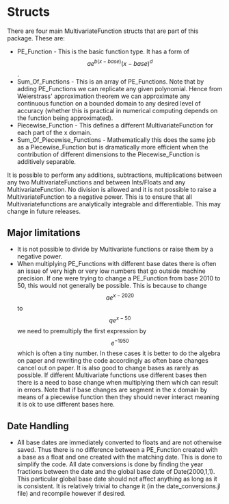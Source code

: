 # Structs

There are four main MultivariateFunction structs that are part of this package. These are:
* PE\_Function - This is the basic function type. It has a form of $$ae^{b(x-base)} (x-base)^d$$.
* Sum\_Of\_Functions - This is an array of PE\_Functions. Note that by adding PE\_Functions we can replicate any given polynomial. Hence from Weierstrass' approximation theorem we can approximate any continuous function on a bounded domain to any desired level of accuracy (whether this is practical in numerical computing depends on the function being approximated).
* Piecewise\_Function - This defines a different MultivariateFunction for each part of the x domain.
* Sum\_Of\_Piecewise\_Functions - Mathematically this does the same job as a Piecewise\_Function but is dramatically more efficient when the contribution of different dimensions to the Piecewise\_Function is additively separable.

It is possible to perform any additions, subtractions, multiplications between any two MultivariateFunctions and between Ints/Floats and any MultivariateFunction. No division is allowed and it is not possible to raise a MultivariateFunction to a negative power. This is to ensure that all Multivariatefunctions are analytically integrable and differentiable. This may change in future releases.

## Major limitations
* It is not possible to divide by Multivariate functions or raise them by a negative power.
* When multiplying PE\_Functions with different base dates there is often an issue of very high or very low numbers that go outside machine precision. If one were trying to change a PE\_Function from base 2010 to 50, this would not generally be possible. This is because to change $$ae^{x-2020}$$ to $$qe^{x- 50}$$ we need to premultiply the first expression by $$e^{-1950}$$ which is often a tiny number. In these cases it is better to do the algebra on paper and rewriting the code accordingly as often base changes cancel out on paper. It is also good to change bases as rarely as possible. If different Multivariate functions use different bases then there is a need to base change when multiplying them which can result in errors. Note that if base changes are segment in the x domain by means of a piecewise function then they should never interact meaning it is ok to use different bases here.

## Date Handling

* All base dates are immediately converted to floats and are not otherwise saved. Thus there is no difference between a PE\_Function created with a base as a float and one created with the matching date. This is done to simplify the code. All date conversions is done by finding the year fractions between the date and the global base date of Date(2000,1,1). This particular global base date should not affect anything as long as it is consistent. It is relatively trivial to change it (in the date\_conversions.jl file) and recompile however if desired.
